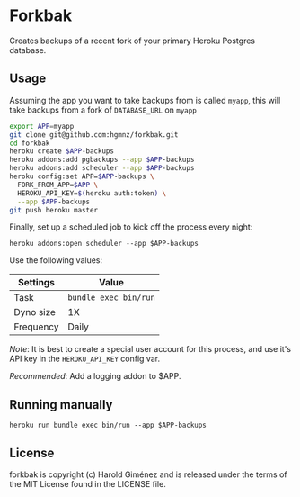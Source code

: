 Forkbak
=======

Creates backups of a recent fork of your primary Heroku Postgres database.

Usage
-----

Assuming the app you want to take backups from is called `myapp`, this will
take backups from a fork of `DATABASE_URL` on `myapp`

```bash
export APP=myapp
git clone git@github.com:hgmnz/forkbak.git
cd forkbak
heroku create $APP-backups
heroku addons:add pgbackups --app $APP-backups
heroku addons:add scheduler --app $APP-backups
heroku config:set APP=$APP-backups \
  FORK_FROM_APP=$APP \
  HEROKU_API_KEY=$(heroku auth:token) \
  --app $APP-backups
git push heroku master
```

Finally, set up a scheduled job to kick off the process every night:

```
heroku addons:open scheduler --app $APP-backups
```

Use the following values:

Settings  | Value
--------- | ----------------------
Task      | `bundle exec bin/run`
Dyno size | 1X
Frequency | Daily


*Note*: It is best to create a special user account for this process, and use
it's API key in the `HEROKU_API_KEY` config var.

*Recommended*: Add a logging addon to $APP.

Running manually
----------------

```
heroku run bundle exec bin/run --app $APP-backups
```

## License

forkbak is copyright (c) Harold Giménez and is released under the terms of the
MIT License found in the LICENSE file.
